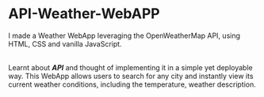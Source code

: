 # API-Weather-WebAPP

<p>I made a Weather WebApp leveraging the OpenWeatherMap API, using HTML, CSS and vanilla JavaScript.</p> 
<br>
Learnt about <B><I>API</B></I> and thought of implementing it in a simple yet deployable way. This WebApp allows users to search for any city and instantly view its current weather conditions, including the temperature, weather description. 
